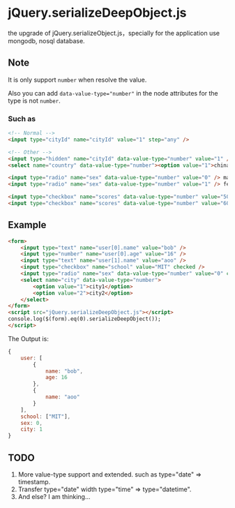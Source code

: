 # jQuery.serializeDeepObject.js

the upgrade of jQuery.serializeObject.js，specially for the application use mongodb, nosql database.

## Note

It is only support `number` when resolve the value.

Also you can add `data-value-type="number"` in the node attributes for the type is not `number`.

### Such as

``` html
<!-- Normal -->
<input type="cityId" name="cityId" value="1" step="any" />

<!-- Other -->
<input type="hidden" name="cityId" data-value-type="number" value="1" />
<select name="country" data-value-type="number"><option value="1">china</option></select>

<input type="radio" name="sex" data-value-type="number" value="0" /> man
<input type="radio" name="sex" data-value-type="number" value="1" /> female

<input type="checkbox" name="scores" data-value-type="number" value="50" /> 50
<input type="checkbox" name="scores" data-value-type="number" value="60" /> 60
```

## Example

``` html
<form>
    <input type="text" name="user[0].name" value="bob" />
    <input type="number" name="user[0].age" value="16" />
    <input type="text" name="user[1].name" value="aoo" />
    <input type="checkbox" name="school" value="MIT" checked /> 
    <input type="radio" name="sex" data-value-type="number" value="0" checked />
    <select name="city" data-value-type="number">
        <option value="1">city1</option>
        <option value="2">city2</option>
    </select>
</form>
<script src="jQuery.serializeDeepObject.js"></script>
console.log($(form).eq(0).serializeDeepObject());
</script>
```

The Output is:

``` js
{
    user: [
        {
            name: "bob",
            age: 16
        },
        {
            name: "aoo"
        }
    ],
    school: ["MIT"],
    sex: 0,
    city: 1
}
```

## TODO

1. More value-type support and extended. such as type="date" => timestamp.
2. Transfer type="date" width type="time" => type="datetime".
3. And else? I am thinking...
